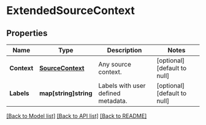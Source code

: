 # ExtendedSourceContext

## Properties
Name | Type | Description | Notes
------------ | ------------- | ------------- | -------------
**Context** | [**SourceContext**](SourceContext.md) | Any source context. | [optional] [default to null]
**Labels** | **map[string]string** | Labels with user defined metadata. | [optional] [default to null]

[[Back to Model list]](../v1alpha1/README.md#documentation-for-models) [[Back to API list]](../v1alpha1/README.md#documentation-for-api-endpoints) [[Back to README]](../v1alpha1/README.md)


